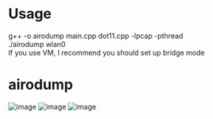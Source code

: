 # Usage
g++ -o airodump main.cpp dot11.cpp -lpcap -pthread  
./airodump wlan0  
If you use VM, I recommend you should set up bridge mode 
# airodump
![image](https://user-images.githubusercontent.com/61967756/99147919-f96dc480-26c7-11eb-8202-8aa99e44e0af.png)
![image](https://user-images.githubusercontent.com/61967756/99147869-97ad5a80-26c7-11eb-8c24-d558fb5e00c2.png)
![image](https://user-images.githubusercontent.com/61967756/99194047-6ebcc080-27c0-11eb-8ede-c0f4cc2864ac.png)
